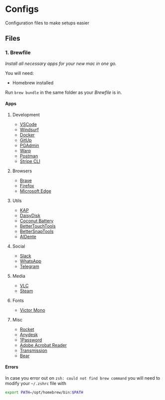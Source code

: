 # Configs

Configuration files to make setups easier

## Files

### 1. Brewfile

*Install all necessary apps for your new mac in one go.*

You will need:

* Homebrew installed

Run `brew bundle` in the same folder as your *Brewfile* is in.

#### Apps

1. Development
    * [VSCode](https://code.visualstudio.com/)
    * [Windsurf](https://windsurf.com/)
    * [Docker](https://www.docker.com/)
    * [GitUp](https://gitup.co/)
    * [PGAdmin](https://www.pgadmin.org/)
    * [Warp](https://www.warp.dev/)
    * [Postman](https://www.postman.com/)
    * [Stripe CLI](https://stripe.com/docs/stripe-cli)

2. Browsers
    * [Brave](https://brave.com/)
    * [Firefox](https://www.mozilla.org/en-US/firefox/developer/)
    * [Microsoft Edge](https://www.microsoft.com/en-us/edge)

3. Utils
    * [KAP](https://getkap.co/)
    * [DaisyDisk](https://daisydiskapp.com/)
    * [Coconut Battery](https://coconut-flavour.com/battery)
    * [BetterTouchTools](https://folivora.ai/)
    * [BetterSnapTools](https://folivora.ai/bettersnaptool)
    * [AlDente](https://apphousekitchen.com/aldente/)

4. Social
    * [Slack](https://slack.com/)
    * [WhatsApp](https://www.whatsapp.com/)
    * [Telegram](https://telegram.org/)

5. Media
    * [VLC](https://www.videolan.org/vlc/)
    * [Steam](https://store.steampowered.com/)

6. Fonts
    * [Victor Mono](https://fonts.google.com/specimen/Victor+Mono)

7. Misc
    * [Rocket](https://matthewpalmer.net/rocket/)
    * [Anydesk](https://anydesk.com/)
    * [1Password](https://1password.com/)
    * [Adobe Acrobat Reader](https://get.adobe.com/reader/)
    * [Transmission](https://transmissionbt.com/)
    * [Bear](https://bear.app/)

#### Errors

In case you error out on `zsh: could not find brew command` you will need to
modify your `~/.zshrc` file with

```bash
export PATH=/opt/homebrew/bin:$PATH
```
